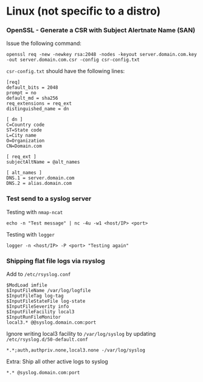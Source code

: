 # Linux (not specific to a distro)

### OpenSSL - Generate a CSR with Subject Alertnate Name (SAN)

Issue the following command:

`openssl req -new -newkey rsa:2048 -nodes -keyout server.domain.com.key -out server.domain.com.csr -config csr-config.txt`

`csr-config.txt` should have the following lines:

```
[req]
default_bits = 2048
prompt = no
default_md = sha256
req_extensions = req_ext
distinguished_name = dn

[ dn ]
C=Country code
ST=State code
L=City name
O=Organization
CN=Domain.com

[ req_ext ]
subjectAltName = @alt_names

[ alt_names ]
DNS.1 = server.domain.com
DNS.2 = alias.domain.com
```

### Test send to a syslog server

Testing with `nmap-ncat`

`echo -n "Test message" | nc -4u -w1 <host/IP> <port>`

Testing with `logger`

`logger -n <host/IP> -P <port> "Testing again"`

### Shipping flat file logs via rsyslog

Add to `/etc/rsyslog.conf`

```
$ModLoad imfile
$InputFileName /var/log/logfile
$InputFileTag log-tag
$InputFileStateFile log-state
$InputFileSeverity info
$InputFileFacility local3
$InputRunFileMonitor
local3.* @@syslog.domain.com:port
```

Ignore writing local3 facility to `/var/log/syslog` by updating `/etc/rsyslog.d/50-default.conf`

`*.*;auth,authpriv.none,local3.none -/var/log/syslog`

Extra: Ship all other active logs to syslog

`*.* @syslog.domain.com:port`
